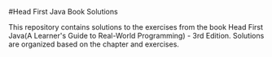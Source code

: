 #Head First Java Book Solutions

This repository contains solutions to the exercises from the book Head First Java(A Learner's Guide to Real-World Programming) - 3rd Edition.
Solutions are organized based on the chapter and exercises.
